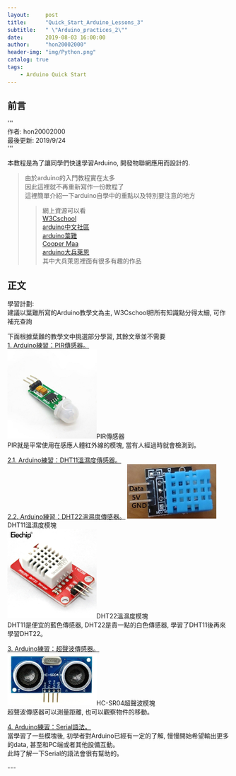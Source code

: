 ```yaml
---
layout:     post
title:      "Quick_Start_Arduino_Lessons_3"
subtitle:   " \"Arduino_practices_2\""
date:       2019-08-03 16:00:00
author:     "hon20002000"
header-img: "img/Python.png"
catalog: true
tags:
    - Arduino Quick Start 
---
```

## 前言
  
'''  
作者: hon20002000   
最後更新: 2019/9/24    
'''   
  
本教程是為了讓同學們快速學習Arduino, 開發物聯網應用而設計的.  

>由於arduino的入門教程實在太多    
>因此這裡就不再重新寫作一份教程了     
>這裡簡單介紹一下arduino自學中的重點以及特別要注意的地方     
>>網上資源可以看  
>>[W3Cschool](https://www.w3cschool.cn/arduino/arduino_keyboard_serial.html)  
>>[arduino中文社區](https://www.arduino.cn/thread-1066-1-1.html)  
>>[arduino葉難](http://yehnan.blogspot.com/2012/02/arduino_21.html)  
>>[Cooper Maa](http://coopermaa2nd.blogspot.com/2011/02/arduino-serial-library.html)  
>>[arduino大兵萊恩](https://gogoprivateryan.blogspot.com/search/label/arduino)  
>>其中大兵萊恩裡面有很多有趣的作品       

## 正文
  
學習計劃:     
建議以葉難所寫的Arduino教學文為主, W3Cschool把所有知識點分得太細, 可作補充查詢    
  
下面根據葉難的教學文中挑選部分學習, 其餘文章並不需要  
[1. Arduino練習：PIR傳感器。](https://www.w3cschool.cn/arduino/arduino_pir_sensor.html)  
<img src="/img/PIR.jpg" width="40%">PIR傳感器  
PIR就是平常使用在感應人體紅外線的模塊, 當有人經過時就會檢測到。  
  
[2.1. Arduino練習：DHT11溫濕度傳感器。](https://a091234765.pixnet.net/blog/post/400005313-%5B%E7%AD%86%E8%A8%98%5Darduino%E5%AF%A6%E9%A9%97%E5%8D%81%E4%B8%80%3Adht11%E6%95%B8%E5%AD%97%E6%BA%AB%E6%BF%95%E5%BA%A6%E5%82%B3%E6%84%9F%E5%99%A8)  
[2.2. Arduino練習：DHT22溫濕度傳感器。](https://www.w3cschool.cn/arduino/arduino_humidity_sensor.html)
<img src="/img/DHT11.jpg" width="40%">DHT11溫濕度模塊  
<img src="/img/DHT22.jpg" width="40%">DHT22溫濕度模塊  
DHT11是便宜的藍色傳感器, DHT22是貴一點的白色傳感器, 學習了DHT11後再來學習DHT22。    

[3. Arduino練習：超聲波傳感器。](https://www.w3cschool.cn/arduino/arduino_ultrasonic_sensor.html)  
<img src="/img/HC_SR04.jpg" width="40%">HC-SR04超聲波模塊  
超聲波傳感器可以測量距離, 也可以觀察物件的移動。    
  
[4. Arduino練習：Serial語法。](http://coopermaa2nd.blogspot.com/2011/02/arduino-serial-library.html)  
當學習了一些模塊後, 初學者對Arduino已經有一定的了解, 慢慢開始希望輸出更多的data, 甚至和PC端或者其他設備互動。  
此時了解一下Serial的語法會很有幫助的。    

<p id = "build"></p>
---
